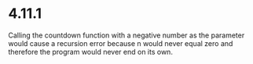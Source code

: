 <h1>4.11.1</h1>

Calling the countdown function with a negative number as the parameter would cause a recursion error because n would never equal zero and therefore the program would never end on its own.


